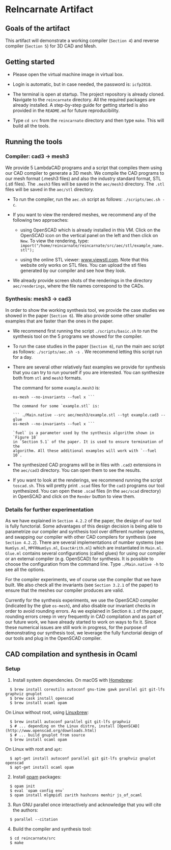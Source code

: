 # ReIncarnate Artifact

## Goals of the artifact

This artifact will demonstrate a working compiler (`Section 4`) and reverse
compiler (`Section 5`) for 3D CAD and Mesh.

## Getting started

* Please open the virtual machine image in virtual box.

* Login is automatic, but in case needed, the password is: `icfp2018`.

* The terminal is open at startup. The project repository is already cloned.
  Navigate to the `reincarnate` directory.  All the required packages are
  already installed. A step-by-step guide for getting started is also
  provided in the `README.md` for future reproducibility.

* Type `cd src` from the `reincarnate` directory and then type `make`. This
  will build all the tools.

## Running the tools

### Compiler: cad3 -> mesh3

We provide 5 LambdaCAD programs and a script that compiles them using our
CAD compiler to generate a 3D mesh. We compile the CAD programs to our mesh
format (.mesh3 files) and also the industry standard format, STL (.stl
files).  The `.mesh3` files will be saved in the `aec/mesh3` directory. The
`.stl` files will be saved in the `aec/stl` directory.

* To run the compiler, run the `aec.sh` script as follows: `./scripts/aec.sh
  -c`.

* If you want to view the rendered meshes, we recommend any of the following
  two approaches:

  - using OpenSCAD which is already installed in this VM. Click on the
    OpenSCAD icon on the vertical panel on the left and then click on `New`.
    To view the rendering, type:
    `import("/home/reincarnate/reincarnate/src/aec/stl/example_name.stl");`

  - using the online STL viewer: www.viewstl.com. Note that this website
    only works on STL files. You can upload the stl files generated by our
    compiler and see how they look.

* We already provide screen shots of the renderings in the directory
  `aec/renderings`, where the file names correspond to the CADs.

### Synthesis: mesh3 -> cad3

In order to show the working synthesis tool, we provide the case studies we
showed in the paper (`Section 6`). We also provide some other smaller
examples that are faster than the ones in the paper.

* We recommend first running the script `./scripts/basic.sh` to run the
  synthesis tool on the 5 programs we showed for the compiler.

* To run the case studies in the paper (`Section 6`), run the main aec
  script as follows: `./scripts/aec.sh -s `. We recommend letting this
  script run for a day.

* There are several other relatively fast examples we provide for synthesis
  that you can try to run yourself if you are interested.  You can
  synthesize both from `stl` and `mesh3` formats.

  The command for some `example.mesh3` is:

  ``` ./Main.native --src aec/mesh3/example.mesh3 --tgt example.cad3 --glue
  os-mesh --no-invariants --fuel x ```

  The command for some `example.stl` is:

  ``` ./Main.native --src aec/mesh3/example.stl --tgt example.cad3 --glue
  os-mesh --no-invariants --fuel x ```

  `fuel` is a parameter used by the synthesis algorithm shown in `Figure 18`
  in `Section 5.1` of the paper. It is used to ensure termination of the
  algorithm. All these additional examples will work with `--fuel 10`.

* The synthesized CAD programs will be in files with `.cad3` extensions in
  the `aec/cad3` directory. You can open them to see the results.

* If you want to look at the renderings, we recommend running the script
  `toscad.sh`.  This will pretty print `.scad` files for the `cad3` programs
  our tool synthesized.  You can open these `.scad` files (in the `aec/scad`
  directory) in OpenSCAD and click on the `Render` button to view them.

### Details for further experimentation

As we have explained in `Section 4.2.2` of the paper, the design of our tool
is fully functorial. Some advantages of this design decision is being able
to parametrize our compiler and synthesis tool over different number
systems, and swapping our compiler with other CAD compilers for synthesis
(see `Section 4.2.2`). There are several implementations of number systems
(see `NumSys.ml`, `MPFRNumSys.ml`, `ExactArith.ml`) which are instantiated
in `Main.ml`.  `Glue.ml` contains several configurations (called glues) for
using our compiler or an external compiler (e.g. OpenSCAD) for synthesis.
It is possible to choose the configuration from the command line. Type
`./Main.native -h` to see all the options.

For the compiler experiments, we of course use the compiler that we have
built.  We also check all the invariants (see `Section 3.2.1` of the paper)
to ensure that the meshes our compiler produces are valid.


Currently for the synthesis experiments, we use the OpenSCAD compiler
(indicated by the glue `os-mesh`), and also disable our invariant checks in
order to avoid rounding errors. As we explained in Section `8.1` of the
paper, rounding errors creep in very frequently in CAD compilation and as
part of our future work, we have already started to work on ways to fix it.
Since these numerical issues are still work in progress, for the purpose of
demonstrating our synthesis tool, we leverage the fully functorial design of
our tools and plug in the OpenSCAD compiler.


## CAD compilation and synthesis in Ocaml

### Setup

1. Install system dependencies. On macOS with [Homebrew](https://brew.sh/):
```
  $ brew install coreutils autoconf gnu-time gawk parallel git git-lfs graphviz gnuplot
  $ brew cask install openscad
  $ brew install ocaml opam
```

On Linux without root, using [Linuxbrew](http://linuxbrew.sh/):
```
  $ brew install autoconf parallel git git-lfs graphviz
  $ # ... depending on the Linux distro, install [OpenSCAD](http://www.openscad.org/downloads.html)
  $ # ... build gnuplot from source
  $ brew install ocaml opam
```

On Linux with root and `apt`:
```
  $ apt-get install autoconf parallel git git-lfs graphviz gnuplot openscad
  $ apt-get install ocaml opam
```

2. Install [opam](https://opam.ocaml.org/) packages:
```
  $ opam init
  $ eval `opam config env`
  $ opam install mlgmpidl zarith hashcons menhir js_of_ocaml
```

3. Run GNU parallel once interactively and acknowledge that you will cite the authors:
```
  $ parallel --citation

```
4. Build the compiler and synthesis tool:
```
  $ cd reincarnate/src
  $ make
```
